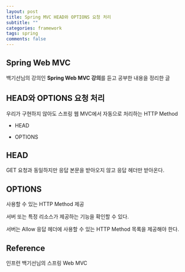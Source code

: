 ```yaml
---
layout: post
title: Spring MVC HEAD와 OPTIONS 요청 처리
subtitle: ""
categories: framework
tags: spring
comments: false
---
```


## Spring Web MVC

백기선님의 강의인 **Spring Web MVC 강의**를 듣고 공부한 내용을 정리한 글

## HEAD와 OPTIONS 요청 처리

우리가 구현하지 않아도 스프링 웹 MVC에서 자동으로 처리하는 HTTP Method

- HEAD

- OPTIONS

## HEAD

GET 요청과 동일하지만 응답 본문을 받아오지 않고 응답 헤더만 받아온다.

## OPTIONS

사용할 수 있는 HTTP Method 제공

서버 또는 특정 리소스가 제공하는 기능을 확인할 수 있다.

서버는 Allow 응답 헤더에 사용할 수 있는 HTTP Method 목록을 제공해야 한다.

## Reference

인프런 백기선님의 스프링 Web MVC
